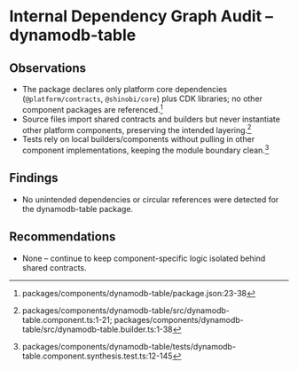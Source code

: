 # Internal Dependency Graph Audit – dynamodb-table

## Observations
- The package declares only platform core dependencies (`@platform/contracts`, `@shinobi/core`) plus CDK libraries; no other component packages are referenced.[^dep-package]
- Source files import shared contracts and builders but never instantiate other platform components, preserving the intended layering.[^dep-imports]
- Tests rely on local builders/components without pulling in other component implementations, keeping the module boundary clean.[^dep-tests]

## Findings
- No unintended dependencies or circular references were detected for the dynamodb-table package.

## Recommendations
- None – continue to keep component-specific logic isolated behind shared contracts.

[^dep-package]: packages/components/dynamodb-table/package.json:23-38
[^dep-imports]: packages/components/dynamodb-table/src/dynamodb-table.component.ts:1-21; packages/components/dynamodb-table/src/dynamodb-table.builder.ts:1-38
[^dep-tests]: packages/components/dynamodb-table/tests/dynamodb-table.component.synthesis.test.ts:12-145
